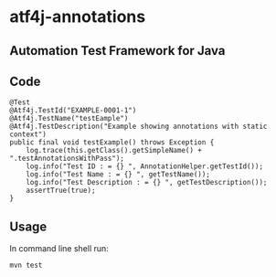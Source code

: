 # atf4j-annotations
## Automation Test Framework for Java

## Code

	@Test
	@Atf4j.TestId("EXAMPLE-0001-1")
	@Atf4j.TestName("testEample")
	@Atf4j.TestDescription("Example showing annotations with static context")
	public final void testExample() throws Exception {
		log.trace(this.getClass().getSimpleName() + ".testAnnotationsWithPass");
		log.info("Test ID : = {} ", AnnotationHelper.getTestId());
		log.info("Test Name : = {} ", getTestName());
		log.info("Test Description : = {} ", getTestDescription());
		assertTrue(true);
	}

## Usage

In command line shell run:

    mvn test
